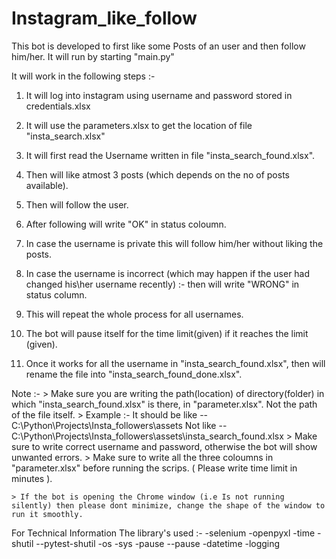 # Instagram_like_follow


This bot is developed to first like some Posts of an user and then follow him/her.
It will run by starting "main.py"


It will work in the following steps :-

1. It will log into instagram using username and password stored in credentials.xlsx
2. It will use the parameters.xlsx to get the location of file "insta_search.xlsx"  
3. It will first read the Username written in file "insta_search_found.xlsx".
4. Then will like atmost 3 posts (which depends on the no of posts available).
5. Then will follow the user.
6. After following will write "OK" in status coloumn.
6. In case the username is private this will follow him/her without liking the posts.
7. In case the username is incorrect (which may happen if the user had changed his\her username recently) :- then will write "WRONG" in status column.
8. This will repeat the whole process for all usernames.

9. The bot will pause itself for the time limit(given) if it reaches the limit (given).
10. Once it works for all the username in "insta_search_found.xlsx", then will rename the file into "insta_search_found_done.xlsx".




Note :- 
    > Make sure you are writing the path(location) of directory(folder) in which "insta_search_found.xlsx" is there, in "parameter.xlsx". Not the path of the file itself.
    > Example :- 
      It should be like -- C:\Python\Projects\Insta_followers\assets
      Not like          -- C:\Python\Projects\Insta_followers\assets\insta_search_found.xlsx
	> Make sure to write correct username and password, otherwise the bot will show unwanted errors.
	> Make sure to write all the three coloumns in "parameter.xlsx" before running the scrips. ( Please write time limit in minutes ).
	
	> If the bot is opening the Chrome window (i.e Is not running silently) then please dont minimize, change the shape of the window to run it smoothly.
    
    
	
 For Technical Information
 The library's used :- 
    -selenium
    -openpyxl
    -time
    -shutil 		--pytest-shutil
    -os
    -sys
	-pause          --pause
	-datetime
	-logging
 